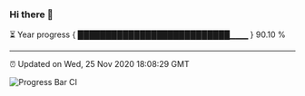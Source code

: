 ### Hi there 👋

⏳ Year progress { ███████████████████████████▁▁▁ } 90.10 %

---

⏰ Updated on Wed, 25 Nov 2020 18:08:29 GMT

![Progress Bar CI](https://github.com/liununu/liununu/workflows/Progress%20Bar%20CI/badge.svg)
